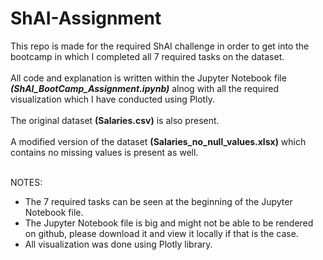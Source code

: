# ShAI-Assignment
This repo is made for the required ShAI challenge in order to get into the bootcamp in which I completed all 7 required tasks on the dataset.<br><br>
All code and explanation is written within the Jupyter Notebook file ___(ShAI_BootCamp_Assignment.ipynb)___ alnog with all the required visualization which I have conducted using Plotly. <br><br>
The original dataset **(Salaries.csv)** is also present. <br><br>
A modified version of the dataset **(Salaries_no_null_values.xlsx)** which contains no missing values is present as well. <br><br>

NOTES: 
- The 7 required tasks can be seen at the beginning of the Jupyter Notebook file.
- The Jupyter Notebook file is big and might not be able to be rendered on github, please download it and view it locally if that is the case.
- All visualization was done using Plotly library.

